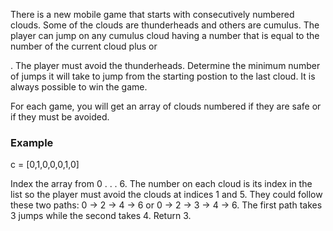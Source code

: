 There is a new mobile game that starts with consecutively numbered clouds. Some of the clouds are thunderheads and others are cumulus. The player can jump on any cumulus cloud having a number that is equal to the number of the current cloud plus or

. The player must avoid the thunderheads. Determine the minimum number of jumps it will take to jump from the starting postion to the last cloud. It is always possible to win the game.

For each game, you will get an array of clouds numbered
if they are safe or if they must be avoided. 

### Example

c = [0,1,0,0,0,1,0]

Index the array from 0 . . . 6. The number on each cloud is its index in the list so the player must avoid the clouds at indices 1 and 5. They could follow these two paths: 0 -> 2 -> 4 -> 6 or 0 -> 2 -> 3 -> 4 -> 6. The first path takes 3 jumps while the second takes 4. Return 3.
